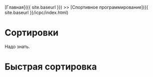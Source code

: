 [Главная]({{ site.baseurl }}) >> [Спортивное программирование]({{ site.baseurl }}/icpc/index.html)

# Сортировки

Надо знать.

# <a id="quick_sort">Быстрая сортировка</a>

<script>
  $(() => {
   const gauge = $('#gauge').dxCircularGauge({
    scale: {
      startValue: 0,
      endValue: 10,
      tick: {
        color: '#9c9c9c',
      },
      minorTick: {
        color: '#9c9c9c',
        visible: true,
      },
      tickInterval: 0.5,
      minorTickInterval: 0.25,
    },
    rangeContainer: {
      backgroundColor: 'none',
    },
    title: {
      text: 'Скорость сдачи лаб (шт./сут.)',
      font: { size: 28 },
    },
    value: 0,
  });
    fl = false;
    setInterval(() => {
      gauge.value(fl ? 0 : 1);
      fl = !fl;
    },
      500);
  
});  
</script>
<div id="gauge"></div>

